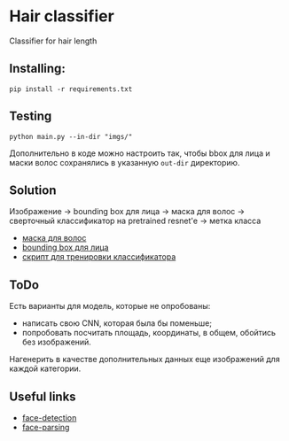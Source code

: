 # Hair classifier
Classifier for hair length

## Installing:
```
pip install -r requirements.txt
```

## Testing
```
python main.py --in-dir "imgs/"
```
Дополнительно в коде можно настроить так, чтобы bbox для лица и маски волос сохранялись в указанную `out-dir` директорию.

## Solution

Изображение -> bounding box для лица -> маска для волос -> сверточный классификатор на pretrained resnet'e -> метка класса

- [маска для волос](./hair_segmentation)
- [bounding box для лица](./face_detection)
- [скрипт для тренировки классификатора](./train.py)

## ToDo

Есть варианты для модель, которые не опробованы:
- написать свою CNN, которая была бы поменьше;
- попробовать посчитать площадь, координаты, в общем, обойтись без изображений.

Нагенерить в качестве дополнительных данных еще изображений для каждой категории.

## Useful links

- [face-detection](https://github.com/Tencent/FaceDetection-DSFD)
- [face-parsing](https://github.com/zllrunning/face-parsing.PyTorch)
